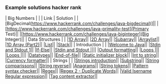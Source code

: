 <H3>Example solutions hacker rank</H3>

| Big Numbers | |
| Link | Solution |
|[BigDecimal(https://www.hackerrank.com/challenges/java-bigdecimal)]||
|[https://www.hackerrank.com/challenges/java-primality-test](Primary Test)||
|[https://www.hackerrank.com/challenges/java-biginteger](Big Integer)||
| Data Structures | |
|[1D Array](https://www.hackerrank.com/challenges/java-1d-array-introduction)||
|[2D Array](https://www.hackerrank.com/challenges/java-2d-array)||
|[Subarray](https://www.hackerrank.com/challenges/java-negative-subarray)||
|[Arraylist](https://www.hackerrank.com/challenges/java-arraylist)||
|[1D Array (Part2)](https://www.hackerrank.com/challenges/java-1d-array)||
|[List](https://www.hackerrank.com/challenges/java-list)||
|[Stack](https://www.hackerrank.com/challenges/java-stack)||
| Introduction | |
|[Welcome to Java](https://www.hackerrank.com/challenges/welcome-to-java)||
|[Stdin and Stdout 1](https://www.hackerrank.com/challenges/java-stdin-and-stdout-1)||
|[If-Else](https://www.hackerrank.com/challenges/java-if-else)||
|[Stdin and Stdout ||](https://www.hackerrank.com/challenges/java-stdin-stdout)||
|[Output formatting](https://www.hackerrank.com/challenges/java-output-formatting)||
|[Loops |](https://www.hackerrank.com/challenges/java-loops-i)||
|[Loops ||](https://www.hackerrank.com/challenges/java-loops)||
|[Datatypes](https://www.hackerrank.com/challenges/java-datatypes)||
|[End-of-file](https://www.hackerrank.com/challenges/java-end-of-file)||
|[Static initializer block](https://www.hackerrank.com/challenges/java-static-initializer-block)||
|[Int to string](https://www.hackerrank.com/challenges/java-int-to-string)||
|[Currency formatter](https://www.hackerrank.com/challenges/java-currency-formatter)||
| Strings | |
|[Strings introduction](https://www.hackerrank.com/challenges/java-strings-introduction)||
|[Substring](https://www.hackerrank.com/challenges/java-substring)||
|[String comparissons](https://www.hackerrank.com/challenges/java-string-compare)||
|[String reverse](https://www.hackerrank.com/challenges/java-string-reverse)||
|[Anagrams](https://www.hackerrank.com/challenges/java-anagrams)||
|[String tokens](https://www.hackerrank.com/challenges/java-string-tokens)||
|[Pattern syntax checker](https://www.hackerrank.com/challenges/pattern-syntax-checker)||
|[Regex](https://www.hackerrank.com/challenges/java-regex)||
|[Regex 2 - Duplicate Words](https://www.hackerrank.com/challenges/duplicate-word)||
|[Valid Isername Regular expression](https://www.hackerrank.com/challenges/valid-username-checker)||
|[Tag content extractor](https://www.hackerrank.com/challenges/tag-content-extractor)||